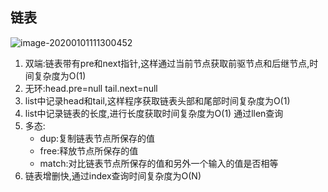 ## 链表

![image-20200101111300452](https://note.youdao.com/yws/public/resource/4762addbbb207565dafe6a1264ea04a1/xmlnote/8BEF876A201741DB9A871C36764653D8/8988)

1. 双端:链表带有pre和next指针,这样通过当前节点获取前驱节点和后继节点,时间复杂度为O(1)
2. 无环:head.pre=null tail.next=null
3. list中记录head和tail,这样程序获取链表头部和尾部时间复杂度为O(1)
4. list中记录链表的长度,进行长度获取时间复杂度为O(1)  通过llen查询
5. 多态:
   - dup:复制链表节点所保存的值
   - free:释放节点所保存的值
   - match:对比链表节点所保存的值和另外一个输入的值是否相等
6. 链表增删快,通过index查询时间复杂度为O(N)